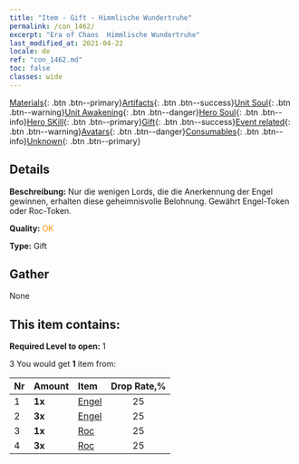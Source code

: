 ```yaml
---
title: "Item - Gift - Himmlische Wundertruhe"
permalink: /con_1462/
excerpt: "Era of Chaos  Himmlische Wundertruhe"
last_modified_at: 2021-04-22
locale: de
ref: "con_1462.md"
toc: false
classes: wide
---
```

 [Materials](/ItemsDE/){: .btn .btn--primary}[Artifacts](/ItemsDE/Artifacts/){: .btn .btn--success}[Unit Soul](/ItemsDE/UnitSoul/){: .btn .btn--warning}[Unit Awakening](/ItemsDE/UnitAwakening/){: .btn .btn--danger}[Hero Soul](/ItemsDE/HeroSoul/){: .btn .btn--info}[Hero SKill](/ItemsDE/HeroSkill/){: .btn .btn--primary}[Gift](/ItemsDE/Gift/){: .btn .btn--success}[Event related](/ItemsDE/Events/){: .btn .btn--warning}[Avatars](/ItemsDE/Avatars/){: .btn .btn--danger}[Consumables](/ItemsDE/Consumables/){: .btn .btn--info}[Unknown](/ItemsDE/Unknown/){: .btn .btn--primary}

## Details
 **Beschreibung:** Nur die wenigen Lords, die die Anerkennung der Engel gewinnen, erhalten diese geheimnisvolle Belohnung. Gewährt Engel-Token oder Roc-Token.

 **Quality:** <span style="color: #FF8C00">OK</span>

 **Type:** Gift

## Gather

  None

## This item contains:

 **Required Level to open:** 1

 3 You would get **1** item  from:

  | Nr | Amount |     Item    | Drop Rate,% |
  |:---|:-------|:------------|:---------:|
  | 1 |  **1x** | [Engel](/de/Items/unt_196/) | 25 | 
  | 2 |  **3x** | [Engel](/de/Items/unt_196/) | 25 | 
  | 3 |  **1x** | [Roc](/de/Items/unt_221/) | 25 | 
  | 4 |  **3x** | [Roc](/de/Items/unt_221/) | 25 | 
